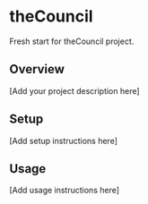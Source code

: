 # theCouncil

Fresh start for theCouncil project.

## Overview

[Add your project description here]

## Setup

[Add setup instructions here]

## Usage

[Add usage instructions here]
